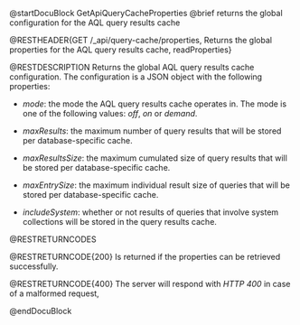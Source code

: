 
@startDocuBlock GetApiQueryCacheProperties
@brief returns the global configuration for the AQL query results cache

@RESTHEADER{GET /_api/query-cache/properties, Returns the global properties for the AQL query results cache, readProperties}

@RESTDESCRIPTION
Returns the global AQL query results cache configuration. The configuration is a
JSON object with the following properties:

- *mode*: the mode the AQL query results cache operates in. The mode is one of the following
  values: *off*, *on* or *demand*.

- *maxResults*: the maximum number of query results that will be stored per database-specific
  cache.

- *maxResultsSize*: the maximum cumulated size of query results that will be stored per
  database-specific cache.

- *maxEntrySize*: the maximum individual result size of queries that will be stored per
  database-specific cache.

- *includeSystem*: whether or not results of queries that involve system collections will be
  stored in the query results cache.

@RESTRETURNCODES

@RESTRETURNCODE{200}
Is returned if the properties can be retrieved successfully.

@RESTRETURNCODE{400}
The server will respond with *HTTP 400* in case of a malformed request,

@endDocuBlock
